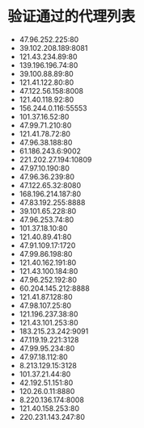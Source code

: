 # 验证通过的代理列表

 - 47.96.252.225:80
 - 39.102.208.189:8081
 - 121.43.234.89:80
 - 139.196.196.74:80
 - 39.100.88.89:80
 - 121.41.122.80:80
 - 47.122.56.158:8008
 - 121.40.118.92:80
 - 156.244.0.116:55553
 - 101.37.16.52:80
 - 47.99.71.210:80
 - 121.41.78.72:80
 - 47.96.38.188:80
 - 61.186.243.6:9002
 - 221.202.27.194:10809
 - 47.97.10.190:80
 - 47.96.36.239:80
 - 47.122.65.32:8080
 - 168.196.214.187:80
 - 47.83.192.255:8888
 - 39.101.65.228:80
 - 47.96.253.74:80
 - 101.37.18.10:80
 - 121.40.89.41:80
 - 47.91.109.17:1720
 - 47.99.86.198:80
 - 121.40.162.191:80
 - 121.43.100.184:80
 - 47.96.252.192:80
 - 60.204.145.212:8888
 - 121.41.87.128:80
 - 47.98.107.25:80
 - 121.196.237.38:80
 - 121.43.101.253:80
 - 183.215.23.242:9091
 - 47.119.19.221:3128
 - 47.99.95.234:80
 - 47.97.18.112:80
 - 8.213.129.15:3128
 - 101.37.21.44:80
 - 42.192.51.151:80
 - 120.26.0.11:8880
 - 8.220.136.174:8008
 - 121.40.158.253:80
 - 220.231.143.247:80
